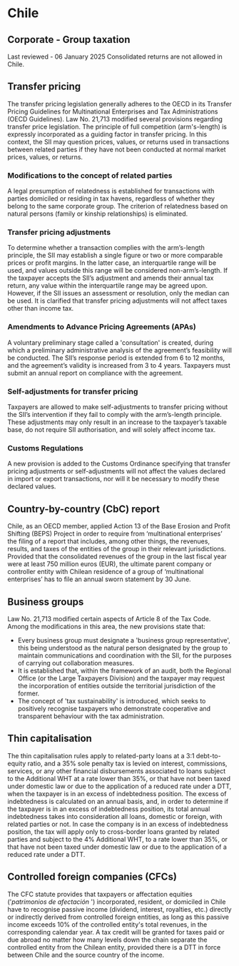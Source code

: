 # Chile
## Corporate - Group taxation
Last reviewed - 06 January 2025
Consolidated returns are not allowed in Chile.
## Transfer pricing
The transfer pricing legislation generally adheres to the OECD in its Transfer Pricing Guidelines for Multinational Enterprises and Tax Administrations (OECD Guidelines). Law No. 21,713 modified several provisions regarding transfer price legislation. The principle of full competition (arm's-length) is expressly incorporated as a guiding factor in transfer pricing. In this context, the SII may question prices, values, or returns used in transactions between related parties if they have not been conducted at normal market prices, values, or returns.
### Modifications to the concept of related parties
A legal presumption of relatedness is established for transactions with parties domiciled or residing in tax havens, regardless of whether they belong to the same corporate group.
The criterion of relatedness based on natural persons (family or kinship relationships) is eliminated.
### Transfer pricing adjustments
To determine whether a transaction complies with the arm’s-length principle, the SII may establish a single figure or two or more comparable prices or profit margins. In the latter case, an interquartile range will be used, and values outside this range will be considered non-arm’s-length.
If the taxpayer accepts the SII’s adjustment and amends their annual tax return, any value within the interquartile range may be agreed upon. However, if the SII issues an assessment or resolution, only the median can be used.
It is clarified that transfer pricing adjustments will not affect taxes other than income tax.
### Amendments to Advance Pricing Agreements (APAs)
A voluntary preliminary stage called a 'consultation' is created, during which a preliminary administrative analysis of the agreement’s feasibility will be conducted.
The SII’s response period is extended from 6 to 12 months, and the agreement’s validity is increased from 3 to 4 years. Taxpayers must submit an annual report on compliance with the agreement.
### Self-adjustments for transfer pricing
Taxpayers are allowed to make self-adjustments to transfer pricing without the SII’s intervention if they fail to comply with the arm’s-length principle. These adjustments may only result in an increase to the taxpayer’s taxable base, do not require SII authorisation, and will solely affect income tax.
### Customs Regulations
A new provision is added to the Customs Ordinance specifying that transfer pricing adjustments or self-adjustments will not affect the values declared in import or export transactions, nor will it be necessary to modify these declared values.
## Country-by-country (CbC) report
Chile, as an OECD member, applied Action 13 of the Base Erosion and Profit Shifting (BEPS) Project in order to require from ‘multinational enterprises’ the filing of a report that includes, among other things, the revenues, results, and taxes of the entities of the group in their relevant jurisdictions.
Provided that the consolidated revenues of the group in the last fiscal year were at least 750 million euros (EUR), the ultimate parent company or controller entity with Chilean residence of a group of ‘multinational enterprises’ has to file an annual sworn statement by 30 June.
## Business groups
Law No. 21,713 modified certain aspects of Article 8 of the Tax Code. Among the modifications in this area, the new provisions state that:
  * Every business group must designate a 'business group representative', this being understood as the natural person designated by the group to maintain communications and coordination with the SII, for the purposes of carrying out collaboration measures.
  * It is established that, within the framework of an audit, both the Regional Office (or the Large Taxpayers Division) and the taxpayer may request the incorporation of entities outside the territorial jurisdiction of the former.
  * The concept of 'tax sustainability' is introduced, which seeks to positively recognise taxpayers who demonstrate cooperative and transparent behaviour with the tax administration.


## Thin capitalisation
The thin capitalisation rules apply to related-party loans at a 3:1 debt-to-equity ratio, and a 35% sole penalty tax is levied on interest, commissions, services, or any other financial disbursements associated to loans subject to the Additional WHT at a rate lower than 35%, or that have not been taxed under domestic law or due to the application of a reduced rate under a DTT, when the taxpayer is in an excess of indebtedness position.
The excess of indebtedness is calculated on an annual basis, and, in order to determine if the taxpayer is in an excess of indebtedness position, its total annual indebtedness takes into consideration all loans, domestic or foreign, with related parties or not.
In case the company is in an excess of indebtedness position, the tax will apply only to cross-border loans granted by related parties and subject to the 4% Additional WHT, to a rate lower than 35%, or that have not been taxed under domestic law or due to the application of a reduced rate under a DTT.
## Controlled foreign companies (CFCs)
The CFC statute provides that taxpayers or affectation equities ('_patrimonios de afectación_ ') incorporated, resident, or domiciled in Chile have to recognise passive income (dividend, interest, royalties, etc.) directly or indirectly derived from controlled foreign entities, as long as this passive income exceeds 10% of the controlled entity's total revenues, in the corresponding calendar year. A tax credit will be granted for taxes paid or due abroad no matter how many levels down the chain separate the controlled entity from the Chilean entity, provided there is a DTT in force between Chile and the source country of the income.
